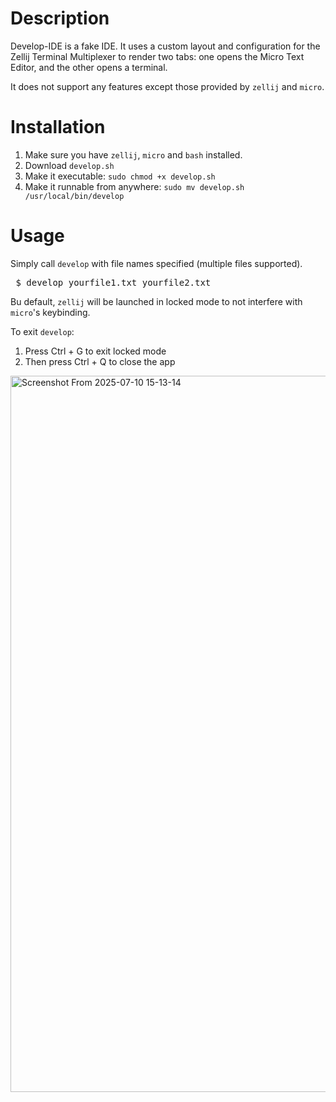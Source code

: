 # Description

Develop-IDE is a fake IDE. It uses a custom layout and configuration for the Zellij Terminal Multiplexer to render two tabs: one opens the Micro Text Editor, and the other opens a terminal.

It does not support any features except those provided by `zellij` and `micro`.

# Installation

1. Make sure you have `zellij`, `micro` and `bash` installed.
2. Download `develop.sh`
3. Make it executable: `sudo chmod +x develop.sh`
4. Make it runnable from anywhere: `sudo mv develop.sh /usr/local/bin/develop`

# Usage

Simply call `develop` with file names specified (multiple files supported).
<pre> $ develop yourfile1.txt yourfile2.txt </pre>

Bu default, `zellij` will be launched in locked mode to not interfere with `micro`'s keybinding.

To exit `develop`:
1. Press Ctrl + G to exit locked mode
2. Then press Ctrl + Q to close the app

<img width="1070" height="1146" alt="Screenshot From 2025-07-10 15-13-14" src="https://github.com/user-attachments/assets/171b698c-46fd-43e2-acbb-97e06605a146" />
